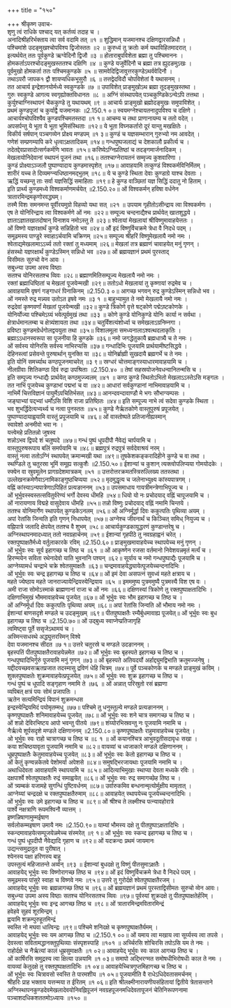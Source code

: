 +++
title = "१५०"

+++
श्रीकृष्ण उवाच-  
शृणु त्वं राधिके पश्चाद् यत् कर्तव्यं तदाह च ।  
अनादिश्रीहरिर्भक्ताय त्वा सर्व वदामि तत् ॥१ ॥
शुद्धिमान् यजमानश्च दक्षिणद्वारसन्निधौ ।  
पश्चिमांशे उदङ्मुखश्चोपविश्य द्विजोस्ततः ॥२ ॥
कुरुध्वं तु क्रतोः कर्म यथाविहितमादरात् ।  
इत्यर्थयेत् ततः पूर्वकुण्डे ऋग्वेदिनौ द्विजौ ॥३ ॥
होताराबुपविशेता ब्रह्मा तु पश्चिमाननः ।  
होमकर्ताऽपरश्चोदङ्मुखस्ततश्च दक्षिणि ॥४ ॥
कुण्डे यजुर्वेदिनौ च ब्रह्मा तत्र ह्युदङमुऽखः ।  
पूर्वमुखो होमकर्ता ततः पश्चिमकुण्डके ॥५ ॥
सामवेदिद्विजावुत्तरकुण्डेऽथर्ववेदिनौ ।  
तथाऽपरौ जापक१ द्वौ शायप्यधिकभूसुरौ ॥६ ॥
तत्तद्वेदविदौ चोपविशेतां वै यथासनम् ।  
तत आचार्य इन्द्रेशानयोर्मध्ये स्वकुण्डके ॥७ ॥
उपाविशेत् प्राङ्मुखोऽथ ब्रह्मा तूदङ्मुखस्तथा ।  
गुरुः स्वकुण्डे आगत्य स्वगृह्योक्तविधानतः ॥८ ॥
अग्निं संस्थापयेत् पञ्चकुण्डिकेऽन्येऽपि तत्तथा ।  
कुर्युश्चाग्निस्थापनं चैककुण्डे तु यथायथम् ॥९ ॥
आचार्यः प्राङ्मुखो ब्रह्मोदङ्मुखः समुपाविशेत् ।  
प्रथमं कुण्डपूजां च कुर्याद्वै यजमानकः ॥2.150.१ ०॥
स्वयमग्नेश्चायतनादुपविश्य च दक्षिणे ।  
आचार्यश्चोपविश्यैव कुण्डपश्चिमतस्तदा ॥१ १॥
आचम्य च तथा प्राणानायम्य च ततो वदेत् ।  
अपसर्पन्तु ये भूता ये भूता भूमिसंस्थिताः ॥१२॥
ये भूता विघ्नकर्तारो दूरं यान्तु मखक्षितेः ।  
विकीर्य सर्षपान् पञ्चगव्येन प्रोक्ष्य मण्डपम् ॥१ ३॥
कुण्डं च यज्ञसम्भारान् गुरुभ्यो नम आवदेत् ।  
गणेशं सम्प्रणम्यापि करे धृत्वाऽक्षतादिकम् ॥१४॥
गन्धपुष्पजलाद्यं च देशकालौ प्रकीर्त्य च ।  
तदेतद्देवप्रासादोत्सर्गकर्मणि भावतः ॥१५॥
करिष्येऽग्निप्रतिष्ठां च तदङ्गमार्जनादिकम् ।  
मेखलायोनिदेवानां स्थापनं पूजनं तथा ॥१६॥
ततश्चाग्नेरायतनं सम्मृज्य कुशवारिणा ।  
कुण्डं प्रोक्ष्याऽञ्जलौ पुष्पाण्यादाय कुण्डमास्पृशेत् ॥१७॥
आवाहयामि तत्कुण्डं विश्वकर्मविनिर्मितम् ।  
शारीरं यच्च ते दिव्यमग्न्यधिष्ठानमद्भुतम् ॥१८॥
ये च कुण्डे स्थिता देवाः कुण्डाग्रे याश्च देवताः ।  
ऋद्धिं यच्छन्तु ताः सर्वा यज्ञसिद्धिं समाहिताः ॥१९॥
हे कुण्ड वाञ्छितां यज्ञ सिद्धिं ददातु नो हिताम् ।  
इति प्रार्थ्य कुण्डमध्ये विश्वकर्माणमर्चयेत् ॥2.150.२०॥
ओं विश्वकर्मन् हविषा वर्धनेन त्रातारमिन्द्रमकृणोरवद्ध्यम्।  
तस्मै विशः समनमन्त पूर्वीरयमुग्रो विहव्यो यथा सत् ॥२१ ॥
उपयाम गृहीतोऽसीन्द्राय त्वा विश्वकर्मणः ।  
एष ते योनिरिन्द्राय त्वा विश्वकर्मणे ओं नमः ॥२२॥
सम्पूज्य चन्दनाद्यैश्च प्रार्थयेत् खातशुद्धये ।  
ज्ञाताऽज्ञातखातदोषान् विनाशय नमोऽस्तु ते ॥२३॥
श्वेतायां मेखलायां श्रीविष्णुमावाहयेत्ततः ।  
ओं विष्णो यज्ञरक्षार्थं कुण्डे सन्निहितो भव ॥२४॥
औं इदं विष्णुर्विचक्रमे त्रेधा वै निदधे पदम् ।  
समूढमस्य पाण्डुरे स्वाहाऽर्चयामि चक्रिणम् ॥२५॥
सम्पूज्य श्रीहरिं विष्णुमेखलायै नमो नमः ।  
श्वेताद्यमेखलामाऽऽर्च्य ततो रक्तां तु मध्यमाम् ॥२६॥
मेखलां तत्र ब्रह्माणं चावाहयेत् मनुं गृणन् ।  
हंसस्थो यज्ञरक्षार्थं कुण्डेऽस्मिन् सन्निधो भव ॥२७॥
ओं ब्रह्मयज्ञानं प्रथमं पुरस्ताद्  
विसीमतः सुरुचो वेन आवः ।  
सबुध्न्या उपमा अस्य विष्ठाः  
सतश्च योनिरसतश्च व्विवः ॥२८॥
ब्रह्माणमितिसम्पूज्य मेखलायै नमो नमः ।  
रक्तां ब्रह्माधिष्ठितां च मेखलां पूजयेन्मखी ॥२९॥
ततोऽधो मेखलायां तु कृष्णायां रुद्रमेव च ।  
आवाहयामि वृषगं गङ्गाधरं पिनाकिनम् ॥2.150.३ ०॥
आगच्छ भगवन् रुद्र कुण्डेऽस्मिन् सन्निधो भव ।  
ओं नमस्ते रुद्र मन्न्यव उतोऽत इषवे नमः ॥३ १ ॥
बाहुभ्यामुत ते नमो मेखलायै नमो नमः ।  
रुद्रदेवां कृष्णवर्णां मेखलां पूजयेन्मखी ॥३२॥
कुण्डे त्रिकोणे वृत्ते षट्कोणे पद्मेऽष्टकोणके ।  
योनिर्योज्या पश्चिमेऽग्र्यं भवेत्पूर्वमुखं तथा ॥३३ ॥
कोणे कुण्डे योनिकुण्डे योनिः कार्या न सर्वथा ।  
क्षेत्रार्धमानलम्बा च क्षेत्र्यंशायता तथा ॥३४॥
चतुर्विंशत्यंशोर्ध्वा च समेखलाऽग्रनिम्नगा ।  
प्रविष्टा कुण्डमग्रेर्धगोलद्वययुता तथा ॥३५॥
विशालमूला समध्यनालाऽश्वत्थदलाकृतिः ।  
ब्रह्माऽऽधानस्वरूपा सा पूजनीया हि कुण्डके ॥३६॥
नमो जगद्धेतुकायै ब्रह्मधात्र्यै च ते नमः ।  
ओं सर्वस्य योनिरसि सर्वस्य नाभिरप्यसि ॥३७॥
गन्धादिभिः पूजयामि प्रार्थयामीष्टसिद्धये ।  
देहिनस्त्वां प्रसेवन्ते पुरुषार्थान् युनक्ति या ॥३८॥
योनिर्ब्राह्मी सुखदायै ब्रह्मगर्भे च ते नमः ।  
इति योनिं समर्च्याथ कण्ठपूजनमाचरेत् ॥३ ९॥
स्रग्धरं चोत्तमाङ्गस्याधारमावाहयामि च ।  
नीलग्रीवाः शितिकण्ठा दिवं रुद्रा उपश्रिताः ॥2.150.४० ॥
तेषां सहस्रयोजनेवधन्वानितन्मसि च ।  
इति सम्पूज्य गन्धाद्यैः प्रार्थयेत् कण्ठमुज्ज्वलम् ॥४१ ॥
कण्ठ कुण्डे स्थितोऽभितो मेखलाऽऽस्तेऽसि मङ्गलः ।  
तत नाभिं पूजयेच्च कुण्डाभां पद्मभां च वा ॥४२॥
आधारां सर्वकुण्डानां नाभिमावाहयामि च ।  
नाभिर्मे चित्तविज्ञानं पायुर्मेऽपचितिर्भसत् ॥४३॥
आनन्दवन्दावाण्डौ मे भगः सौभाग्यम्पसः ।  
जङ्घाभ्यां पद्भ्यां धर्मोऽसि विशि राजा प्रतिष्ठितः ॥४४॥
इति सम्पूज्य नाभे त्वं सदेवा कुण्डके स्थिता ।  
भव शुभर्द्धिदेत्यभ्यर्थ्य च नत्वा पुनस्ततः ॥४५॥
कुण्डे नैर्ऋतकोणे वास्तुपुरुषं प्रपूजयेत् ।  
पुष्पाण्यादायाह्वयामि वास्तुं प्रपूजयामि च ॥४६॥
ओं वास्तोष्पते प्रतिजानीह्यस्मान्  
स्वावेशो अनमीवो भवा नः ।  
यत्त्वेमहे प्रतितन्नो जुषस्व  
शन्नोऽभव द्विपदे शं चतुष्पदे ॥४७॥
गन्धं पुष्पं धूपदीपौ नैवेद्यं चार्पयामि च ।  
वास्तुपुरुषरूपाय बलिं समर्पयामि च ॥४८॥
ब्रह्मपुत्रं रुद्रपुत्रं सर्वदेवाश्रयं नरम् ।  
वास्तुं नत्वा ततोऽग्निं स्थापयेत् क्रमान्मखी यथा ॥४९॥
तुषकेशकङ्करादिहीने कुण्डे च वा तथा ।  
स्थण्डिले तु चतुरस्रा भूमिं समूह्य सत्कुशैः ॥2.150.५०॥
ईशान्यां च कुशान् त्यक्त्वोपलिप्यया गोमयोदकेः ।  
स्फ्येन वा स्रुवमूलेन प्रागग्रदेशमात्रकम् ॥५१ ॥
उत्तरोत्तरक्रमतस्त्रिरुल्लिख्य ततस्तथा ।  
उल्लेखनक्रमेणैवाऽनामिकाङ्गुष्ठचिप्यया ॥५२॥
मृदमुद्धृत्य च जलेनाभ्युक्ष्य कांस्यपात्रगम् ।  
वह्निं कांस्याऽन्यपात्रेणाऽपिहितं प्रत्यङाननम् ॥५३॥
उपसमाधाय गायत्रीमन्त्रेणाभिपूज्य च ।  
ओं भूर्भुवस्स्वस्तत्सवितुर्वरेण्यं भर्गो देवस्य धीमहि ॥५४॥
धियो यो नः प्रचोदयाद् वह्निं चापूजयामि च ।  
ओं नारायणाय विद्महे वासुदेवाय धीमहि ॥५५॥
तन्नो विष्णुः प्रचोदयाद् वह्निं नमामि चिन्तये ।  
ततश्च योनिमार्गेण स्थापयेत् कुण्डकेऽनलम् ॥५६॥
ओं अग्निर्मूर्द्धा दिवः ककुत्पतिः पृथिव्या अयम् ।  
अपां रेतांसि जिन्वति इति गृणन् निधापयेत् ॥५७॥
अग्नेश्च जीवनार्थं च किञ्चित् समिध् नियुज्य च ।  
वह्निपात्रे जलादि क्षेपयेत् ततश्च वै शुभम् ॥५८॥
आचार्यकुण्डकायुद्धरणं कुण्डान्तरेषु च ।  
अग्निस्थापनमादध्यात् ततो नवग्रहार्चनम् ॥५९॥
ईशान्यां गृहपीठे तु नवग्रहाह्वनं चरेत् ।  
रक्तपुष्पाक्षतैर्मध्ये वर्तुलाकारके रविम् ॥2.150.६०॥
प्राङ्मुखमावाहयेच्च स्थापयेच्च मनुं गृणन् ।  
ओं भूर्भुवः स्वः सूर्य इहागच्छ च तिष्ठ च ॥६१ ॥
ओं आकृष्णेन रजसा वर्तमानो निवेशयन्नमृतं मर्त्यं च ।  
हिरण्मयेन सविता रथेनादेवो याति भुवनानि पश्यन् ॥६२॥
सूर्याय च नमो गन्धपुष्पाद्यैः पूजयामि च ।  
आग्नेय्यामर्ध चन्द्राभे चक्रे श्वेतसुमाक्षतैः ॥६३॥
चन्द्रमावाहयेद्ध्यायेत्पूजयेच्चन्दनादिभिः ।  
ओं भूर्भुवः स्वः चन्द्र इहागच्छ च तिष्ठ च ॥६४॥
ओं इमं देवा असपत्नं सुवध्वं महते क्षत्राय च ।  
महते ज्येष्ठाय महते जानराज्यायेन्द्रियस्येन्द्रियाय ॥६५ ॥
इमममुष्य पुत्रममुष्यै पुत्रमस्यै विश एष वः ।  
अमी राजा सोमोऽस्माकं ब्राह्मणानां राजा च ओं नमः ॥६६॥
दक्षिणस्यां त्रिकोणे तु रक्तपुष्पाक्षतादिभिः ।  
दक्षिणाभिमुखं भौममावाहयेच्च पूजयेत् ॥६७॥
ओं भूर्भुवः स्वः भौम इहागच्छ च तिष्ठ च ।  
ओं अग्निर्मूर्धा दिवः ककुत्पतिः पृथिव्या अयम् ॥६८॥
अपां रेतांसि जिन्वति ओं भौमाय नमो नमः ।  
ईशान्यां बाणसदृशे मण्डले च उदङ्मुखम् ॥६९॥
पीतपुष्पाक्षतैः रम्यैर्बुधमावाह्य पूजयेत्॥
ओं भूर्भुवः स्वः बुध इहागच्छ च तिष्ठ च ॥2.150.७०॥
ओं उद्बुध्य स्वाप्नेप्प्रतिजागृहि  
त्वमिष्ट्वा पूर्ते ससृजेऽथामयं च ।  
अस्मिन्त्सधस्थे अद्ध्युत्तरस्मिन् विश्वे  
देवा यजमानश्च सीदत ॥७ १॥
उत्तरे चतुरस्रे च मण्डले उदङाननम् ।  
बृहस्पतिं पीतपुष्पाक्षतैरावाहयेन्नमेत ॥७२॥
औं भूर्भुवः स्वः बृहस्पते इहागच्छ च तिष्ठ च ।  
गन्धपुष्पादिभिर्गुरुं पूजयामि मनुं गृणन् ॥७३॥
ओं बृहस्पते अतियदर्यो अर्हाद्द्युमद्विभाति क्रतुमज्जनेषु ।  
यद्दीदयच्छवसऋतप्रजात तदस्मासु द्रविणं धेहि चित्रम् ॥७४॥
पूर्वे पञ्चकोणके च मण्डले प्राङ्मुखं कविम् ।  
शुक्लपुष्पाक्षतेः शुक्रमावाहयेत्प्रपूजयेत् ॥७५॥
ओं भूर्भुवः स्वः शुक्र इहागच्छ च तिष्ठ च ।  
गन्धं पुष्पं च धूपादि सङ्गृहाण नमामि ते ॥७६ ॥
ओं अन्नात् परिस्रुतो रसं ब्रह्मणा  
व्यपिबत् क्षत्रं पयः सोमं प्रजापतिः ।  
ऋतेन सत्यमिन्द्रियं विपानं शुक्रमन्धस  
इन्द्रस्येन्द्रियमिदं पयोमृतम्मधु ॥७७॥
पश्चिमे तु धनुस्तुल्ये मण्डले प्रत्यङाननम् ।  
कृष्णपुष्पाक्षतैः शनिमावाहयेच्च पूजयेत् ॥७८॥
ओं भूर्भुवः स्वः शने चात्र समागच्छ च तिष्ठ च ।  
ओं शन्नो देविरभिष्टय आपो भवन्तु पीतये ॥७९॥
शंय्योरभिस्रवन्तु नः पूजयामि नमामि च ।  
नैर्ऋत्ये शूर्पसदृशे मण्डले दक्षिणाननम् ॥2.150.८०॥
कृष्णपूष्पाक्षतैः राहुमावाहयेच्च पूजयेत् ।  
ओ भूर्भुवः स्वः राहो चात्रागच्छ च तिष्ठ च ॥८ १ ॥
ओं कयानश्चित्र आभुवदूतीसदावृधः सखा ।  
कया शचिष्ठयावृता पूजयामि नमामि च ॥८२॥
वायव्यां च ध्वजाकारे मण्डले दक्षिणाननम् ।  
धूम्रपुष्पाक्षतैः केतुमावाहयेच्च पूजयेत् ॥८३॥
ओं भूर्भुवः स्वः केतो इहागच्छ च तिष्ठ च ।  
ओं केतुं कृण्वन्नकेतवे पेशोमर्या अपेशसे ॥८४॥
समुषद्भिरजायथाः पूजयामि नमामि च ।  
अथाधिदेवता आवाहयामि स्थापयामि च ॥८५॥
आदित्याभिमुखाः स्थाप्या देवता मध्यके रविः ।  
दक्षपार्श्वे श्वेतपुष्पाक्षतैः रुद्रं समाह्वयेत् ॥८६॥
ओं भूर्भुवः स्वः रुद्र समागच्छेह तिष्ठ च ।  
ओं त्र्यम्बकं यजामहे सुगन्धिं पुष्टिवर्धनम् ॥८७॥
उर्वारुकमिव बन्धनान्मृत्योर्मुक्षीय मामृतात् ।  
आग्नेय्यां चन्द्रदक्षे च रक्तपुष्पाक्षतैरुमाम् ॥८८॥
आवाहयेत् स्थापयेच्च पूजयेच्चन्दनादिभिः ।  
ओं भुर्भुवः स्वः उमे इहागच्छ च तिष्ठ च ॥८९॥
ओं श्रीश्च ते लक्ष्मीश्च पत्न्यावहोरात्रे  
पार्श्वे नक्षत्राणि रूपमश्विनौ व्यात्तम् ।  
इष्णन्निषाणामुम्मईषाण  
सर्वलोकम्मइषाण उमायै नमः ॥2.150.९०॥
याम्यां भौमस्य दक्षे तु पीतपुष्पाऽक्षतादिभिः ।  
स्कन्दमावाहयेत्सम्पूजयेन्नमेच्च संस्मरेत् ॥९ १॥
ओं भूर्भुवः स्वः स्कन्द इहागच्छ च तिष्ठ च ।  
गन्धं पुष्पं धूपदीपौ नैवेद्यादि गृहाण च ॥९२॥
ओं यदक्रन्दः प्रथमं जायमानः  
उद्यन्त्समुद्रादुत वा पुरीषात् ।  
श्येनस्य पक्षा हरिणस्य बाहू  
उपस्तुत्यं महिजातन्ते अर्व्वन् ॥९३ ॥
ईशान्यां बुधदक्षे तु विष्णुं पीतसुमाऽक्षतैः ।  
आवाहयेद् भूर्भुवः स्वः विष्णोरागच्छ तिष्ठ च ॥९४॥
ओं इदं विष्णुर्विचक्रमे त्रेधा वै निदधे पदम् ।  
समूढमस्य पांसुरे स्वाहा च विष्णवे नमः ॥९५॥
उत्तरे तु गुरोर्दक्षे श्वेतपुष्पाक्षतैरजम् ।  
आवाहयेद् भूर्भुवः स्वः ब्रह्मन्नागच्छ तिष्ठ च ॥९६॥
ओं ब्रह्मयज्ञानं प्रथमं पुरस्ताद्विसीमतः सुरुचो व्वेन आवः।  
सबुध्न्या उपमा अस्य विष्ठाः सतश्च योनिरसतश्च व्विवः ॥९७॥
पूर्वस्यां शुक्रदक्षे तु पीतपुष्पाक्षतेर्हरिम् ।  
आवाहयेद् भूर्भुवः स्वः इन्द्र आगच्छ तिष्ठ च ॥९८॥
ओं त्रातारमिन्द्रमवितारमिन्द्रं  
हवेहवे सुहवं शूरमिन्द्रम् ।  
ह्वयामि शक्रम्पुरुहूतमिन्द्रं  
स्वस्ति नो मघवा धात्विन्द्रः ॥९९॥
पश्चिमे शनिदक्षे च कृष्णपुष्पाक्षतैर्यमम् ।  
आवाहयेद् भूर्भुवः स्वः यम आगच्छ तिष्ठ च ॥2.150.१ ००॥
ओं यमाय त्वा मखाय त्वा सूर्य्यस्य त्वा तपसे ।  
देवस्त्वा सवितामद्धानक्तुपृथिव्याः संस्पृशस्पाहि ॥१०१ ॥
अर्च्चिरसि शोचिरसि तपोऽसि यम ते नमः ।  
राहोर्दक्षे च नैर्ऋत्यां कालं धूम्रसुमाक्षतैः ॥१ ०२॥
आवाहयेद् भूर्भुवः स्वः काल आगच्छ तिष्ठ च ।  
ओं कार्षिरसि समुद्रस्य त्वा क्षित्या उन्नयामि ॥१ ०३॥
समापो अद्भिरग्मत समोषधीभिरोषधीः काल ते नमः ।  
वायव्यां केतुदक्षे तु रक्तपुष्पाक्षतादिभिः ॥१ ०४॥
आवाहयेच्चित्रगुप्तमिहागच्छ च तिष्ठ च ।  
ओं भूर्भुवः स्वः चित्रावसो स्वस्ति ते पारमशीय ॥१ ०५॥
पूजयामीति वै राधेऽधिदेवतासमर्चनम् ।  
श्रीहरिः प्राह भक्ताय यत्तन्मया त ईरितम् ॥१ ०६॥
इति श्रीलक्ष्मीनारायणीयसंहितायां द्वितीये त्रेतासन्ताने अग्निस्थापनकुण्डदेवमेखलादेवयोनिवह्निपूजनं नवग्रहपूजनमधिदेवतापूजनं चेतिनिरूपणनामा पञ्चाशदधिकशततमोऽध्यायः ॥१५० ॥
    
